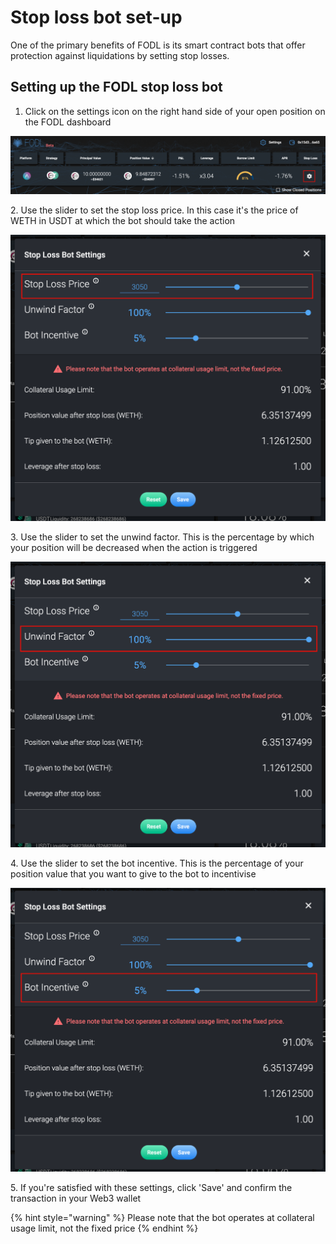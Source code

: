 # Stop loss bot set-up

One of the primary benefits of FODL is its smart contract bots that offer protection against liquidations by setting stop losses.

## Setting up the FODL stop loss bot

1. Click on the settings icon on the right hand side of your open position on the FODL dashboard

![](<../.gitbook/assets/Screenshot 2021-10-05 at 12.33.22.png>)

2\. Use the slider to set the stop loss price. In this case it's the price of WETH in USDT at which the bot should take the action

![](<../.gitbook/assets/Screenshot 2021-10-05 at 12.34.15.png>)

3\. Use the slider to set the unwind factor. This is the percentage by which your position will be decreased when the action is triggered

![](<../.gitbook/assets/Screenshot 2021-10-05 at 12.36.36.png>)

4\. Use the slider to set the bot incentive. This is the percentage of your position value that you want to give to the bot to incentivise

![](<../.gitbook/assets/Screenshot 2021-10-05 at 12.43.59.png>)

5\. If you're satisfied with these settings, click 'Save' and confirm the transaction in your Web3 wallet

{% hint style="warning" %}
Please note that the bot operates at collateral usage limit, not the fixed price
{% endhint %}
